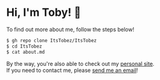 <h1> Hi, I'm Toby! 👋</h1>

To find out more about me, follow the steps below!

```sh
$ gh repo clone ItsTobez/ItsTobez
$ cd ItsTobez
$ cat about.md
```

By the way, you're also able to check out my <a href="https://tobyb.xyz/">personal site</a>.<br>
If you need to contact me, please <a href="mailto:toby@tobyb.xyz">send me an email</a>!
